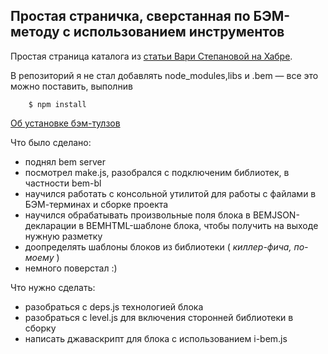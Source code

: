 ## Простая страничка, сверстанная по БЭМ-методу с использованием инструментов

Простая страница каталога из [статьи Вари Степановой на Хабре](http://habrahabr.ru/post/162385/).

В репозиторий я не стал добавлять node_modules,libs и .bem — все это можно поставить, выполнив
		
		$ npm install

[Об установке бэм-тулзов](http://ru.bem.info/tools/bem/installation/)		

Что было сделано:

* поднял bem server
* посмотрел make.js, разобрался с подключеним библиотек, в частности bem-bl
* научился работать с консольной утилитой для работы с файлами в БЭМ-терминах и сборке проекта
* научился обрабатывать произвольные поля блока в BEMJSON-декларации в BEMHTML-шаблоне блока, чтобы получить на выходе нужную разметку
* доопределять шаблоны блоков из библиотеки ( *киллер-фича, по-моему* )
* немного поверстал :)

Что нужно сделать:

* разобраться с deps.js технологией блока
* разобраться с level.js для включения сторонней библиотеки в сборку
* написать джаваскрипт для блока с использованием i-bem.js  
